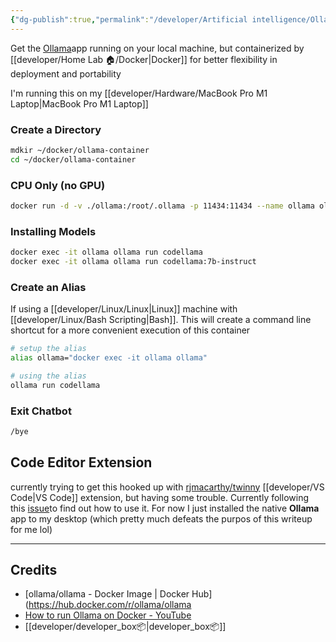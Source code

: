 ```yaml
---
{"dg-publish":true,"permalink":"/developer/Artificial intelligence/Ollama with Docker Compose/","tags":["AI","docker","docker-compose","container"]}
---
```


Get the [Ollama](https://ollama.com/)app running on your local machine, but containerized by [[developer/Home Lab 🏠/Docker\|Docker]] for better flexibility in deployment and portability

I'm running this on my [[developer/Hardware/MacBook Pro M1 Laptop\|MacBook Pro M1 Laptop]]

### Create a Directory
```bash
mdkir ~/docker/ollama-container
cd ~/docker/ollama-container
```

### CPU Only (no GPU)
```bash
docker run -d -v ./ollama:/root/.ollama -p 11434:11434 --name ollama ollama/ollama
```

### Installing Models
```bash
docker exec -it ollama ollama run codellama
docker exec -it ollama ollama run codellama:7b-instruct
```

### Create an Alias
If using a [[developer/Linux/Linux\|Linux]] machine with [[developer/Linux/Bash Scripting\|Bash]]. This will create a command line shortcut for a more convenient execution of this container
```bash
# setup the alias
alias ollama="docker exec -it ollama ollama"

# using the alias
ollama run codellama
```

### Exit Chatbot
```bash
/bye
```

## Code Editor Extension
currently trying to get this hooked up with [rjmacarthy/twinny](https://github.com/rjmacarthy/twinny) [[developer/VS Code\|VS Code]] extension, but having some trouble. Currently following this [issue](https://github.com/rjmacarthy/twinny/issues/74)to find out how to use it. For now I just installed the native **Ollama** app to my desktop (which pretty much defeats the purpos of this writeup for me lol)

---
## Credits
- [ollama/ollama - Docker Image | Docker Hub](https://hub.docker.com/r/ollama/ollama
- [How to run Ollama on Docker - YouTube](https://www.youtube.com/watch?v=ZoxJcPkjirs)
- [[developer/developer_box📦\|developer_box📦]]